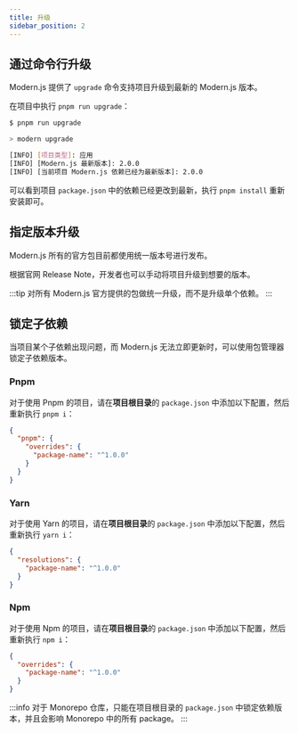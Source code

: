 ```yaml
---
title: 升级
sidebar_position: 2
---
```


## 通过命令行升级

Modern.js 提供了 `upgrade` 命令支持项目升级到最新的 Modern.js 版本。

在项目中执行 `pnpm run upgrade`：

```bash
$ pnpm run upgrade

> modern upgrade

[INFO] [项目类型]: 应用
[INFO] [Modern.js 最新版本]: 2.0.0
[INFO] [当前项目 Modern.js 依赖已经为最新版本]: 2.0.0
```

可以看到项目 `package.json` 中的依赖已经更改到最新，执行 `pnpm install` 重新安装即可。

## 指定版本升级

Modern.js 所有的官方包目前都使用统一版本号进行发布。

根据官网 Release Note，开发者也可以手动将项目升级到想要的版本。

:::tip
对所有 Modern.js 官方提供的包做统一升级，而不是升级单个依赖。
:::

## 锁定子依赖

当项目某个子依赖出现问题，而 Modern.js 无法立即更新时，可以使用包管理器锁定子依赖版本。

### Pnpm

对于使用 Pnpm 的项目，请在**项目根目录**的 `package.json` 中添加以下配置，然后重新执行 `pnpm i`：

```json
{
  "pnpm": {
    "overrides": {
      "package-name": "^1.0.0"
    }
  }
}
```

### Yarn

对于使用 Yarn 的项目，请在**项目根目录**的 `package.json` 中添加以下配置，然后重新执行 `yarn i`：

```json
{
  "resolutions": {
    "package-name": "^1.0.0"
  }
}
```

### Npm

对于使用 Npm 的项目，请在**项目根目录**的 `package.json` 中添加以下配置，然后重新执行 `npm i`：

```json
{
  "overrides": {
    "package-name": "^1.0.0"
  }
}
```

:::info
对于 Monorepo 仓库，只能在项目根目录的 `package.json` 中锁定依赖版本，并且会影响 Monorepo 中的所有 package。
:::
